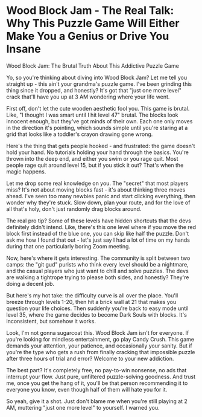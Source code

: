 # Wood Block Jam - The Real Talk: Why This Puzzle Game Will Either Make You a Genius or Drive You Insane
Wood Block Jam: The Brutal Truth About This Addictive Puzzle Game

Yo, so you're thinking about diving into Wood Block Jam? Let me tell you straight up - this ain't your grandma's puzzle game. I've been grinding this thing since it dropped, and honestly? It's got that "just one more level" crack that'll have you up at 3 AM wondering where your life went.

First off, don't let the cute wooden aesthetic fool you. This game is brutal. Like, "I thought I was smart until I hit level 47" brutal. The blocks look innocent enough, but they've got minds of their own. Each one only moves in the direction it's pointing, which sounds simple until you're staring at a grid that looks like a toddler's crayon drawing gone wrong.

Here's the thing that gets people hooked - and frustrated: the game doesn't hold your hand. No tutorials holding your hand through the basics. You're thrown into the deep end, and either you swim or you rage quit. Most people rage quit around level 15, but if you stick it out? That's when the magic happens.

Let me drop some real knowledge on you. The "secret" that most players miss? It's not about moving blocks fast - it's about thinking three moves ahead. I've seen too many newbies panic and start clicking everything, then wonder why they're stuck. Slow down, plan your route, and for the love of all that's holy, don't just randomly drag blocks around.

The real pro tip? Some of these levels have hidden shortcuts that the devs definitely didn't intend. Like, there's this one level where if you move the red block first instead of the blue one, you can skip like half the puzzle. Don't ask me how I found that out - let's just say I had a lot of time on my hands during that one particularly boring Zoom meeting.

Now, here's where it gets interesting. The community is split between two camps: the "git gud" purists who think every level should be a nightmare, and the casual players who just want to chill and solve puzzles. The devs are walking a tightrope trying to please both sides, and honestly? They're doing a decent job.

But here's my hot take: the difficulty curve is all over the place. You'll breeze through levels 1-20, then hit a brick wall at 21 that makes you question your life choices. Then suddenly you're back to easy mode until level 35, where the game decides to become Dark Souls with blocks. It's inconsistent, but somehow it works.

Look, I'm not gonna sugarcoat this. Wood Block Jam isn't for everyone. If you're looking for mindless entertainment, go play Candy Crush. This game demands your attention, your patience, and occasionally your sanity. But if you're the type who gets a rush from finally cracking that impossible puzzle after three hours of trial and error? Welcome to your new addiction.

The best part? It's completely free, no pay-to-win nonsense, no ads that interrupt your flow. Just pure, unfiltered puzzle-solving goodness. And trust me, once you get the hang of it, you'll be that person recommending it to everyone you know, even though half of them will hate you for it.

So yeah, give it a shot. Just don't blame me when you're still playing at 2 AM, muttering "just one more level" to yourself. I warned you.
